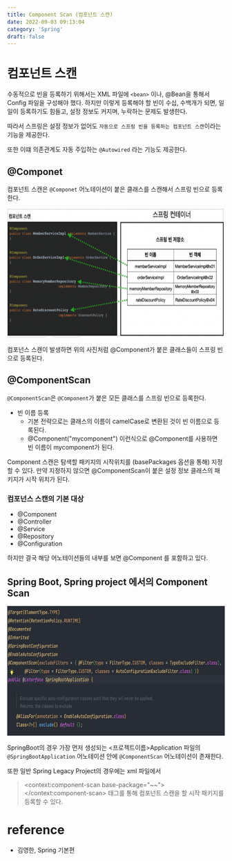 ```yaml
---
title: Component Scan (컴포넌트 스캔)
date: 2022-09-03 09:13:04
category: 'Spring'
draft: false
---
```


# 컴포넌트 스캔

수동적으로 빈을 등록하기 위해서는 XML 파일에 `<bean>` 이나, @Bean을 통해서 Config 파일을 구성해야 했다. 하지만 이렇게 등록해야 할 빈이 수십, 수백개가 되면, 일일이 등록하기도 힘들고, 설정 정보도 커지며, 누락하는 문제도 발생한다.

따라서 스프링은 설정 정보가 없어도 `자동으로 스프링 빈을 등록하는 컴포넌트 스캔`이라는 기능을 제공한다.

또한 이떄 의존관계도 자동 주입하는 `@Autowired` 라는 기능도 제공한다.

## @Componet

컴포넌트 스캔은 `@Componet` 어노테이션이 붙은 클래스를 스캔해서 스프링 빈으로 등록한다.

<p align="center"><img src="1.png" height="300px" width="600px"></p>

컴포넌스 스캔이 발생하면 위의 사진처럼 @Component가 붙은 클래스들이 스프링 빈으로 등록된다.

## @ComponentScan

`@ComponentScan`은 `@Component`가 붙은 모든 클래스를 스프링 빈으로 등록한다.

- 빈 이름 등록
  - 기본 전략으로는 클래스의 이름이 camelCase로 변환된 것이 빈 이름으로 등록된다.
  - @Component("mycomponent") 이런식으로 @Component를 사용하면 빈 이름이 mycomponent가 된다.

Component 스캔은 탐색할 패키지의 시작위치를 (basePackages 옵션을 통해) 지정할 수 있다. 만약 지정하지 않으면 @ComponentScan이 붙은 설정 정보 클래스의 패키지가 시작 위치가 된다.

### 컴포넌스 스캔의 기본 대상

- @Component
- @Controller
- @Service
- @Repository
- @Configuration

하지만 결국 해당 어노테이션들의 내부를 보면 @Component 를 포함하고 있다.

## Spring Boot, Spring project 에서의 Component Scan

<p align="center"><img src="2.png" height="300px" width="600px"></p>

SpringBoot의 경우 가장 먼저 생성되는 <프로젝트이름>Application 파일의 `@SpringBootApplication` 어노테이션 안에 `@ComponentScan` 어노테이션이 존재한다.

또한 일반 Spring Legacy Project의 경우에는 xml 파일에서

> <context:component-scan base-package="~~"></context:component-scan>
> 태그를 통해 컴포넌트 스캔을 할 시작 패키지를 등록할 수 있다.

# reference

- 김영한, Spring 기본편
